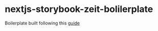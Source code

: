 # nextjs-storybook-zeit-bolilerplate

Boilerplate built following this <a href="https://dev.to/aprietof/next-js-typescript-storybook-the-really-simple-guide-2019-fei" target="_blank">guide</a>
